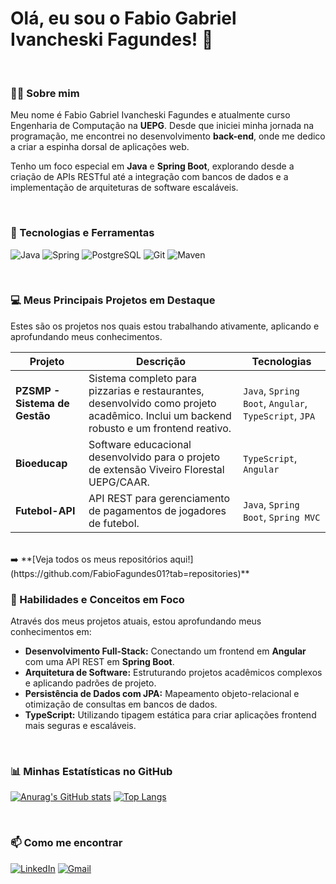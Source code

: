 # Olá, eu sou o Fabio Gabriel Ivancheski Fagundes! 👋

<br>

### 👨‍💻 Sobre mim

Meu nome é Fabio Gabriel Ivancheski Fagundes e atualmente curso Engenharia de Computação na **UEPG**. Desde que iniciei minha jornada na programação, me encontrei no desenvolvimento **back-end**, onde me dedico a criar a espinha dorsal de aplicações web.

Tenho um foco especial em **Java** e **Spring Boot**, explorando desde a criação de APIs RESTful até a integração com bancos de dados e a implementação de arquiteturas de software escaláveis.

<br>

### 🚀 Tecnologias e Ferramentas

![Java](https://img.shields.io/badge/Java-ED8B00?style=for-the-badge&logo=openjdk&logoColor=white)
![Spring](https://img.shields.io/badge/Spring-6DB33F?style=for-the-badge&logo=spring&logoColor=white)
![PostgreSQL](https://img.shields.io/badge/PostgreSQL-316192?style=for-the-badge&logo=postgresql&logoColor=white)
![Git](https://img.shields.io/badge/GIT-E44C30?style=for-the-badge&logo=git&logoColor=white)
![Maven](https://img.shields.io/badge/Maven-C71A36?style=for-the-badge&logo=apachemaven&logoColor=white)

<br>

### 💻 Meus Principais Projetos em Destaque

Estes são os projetos nos quais estou trabalhando ativamente, aplicando e aprofundando meus conhecimentos.

| Projeto | Descrição | Tecnologias |
|---|---|---|
| **PZSMP - Sistema de Gestão** | Sistema completo para pizzarias e restaurantes, desenvolvido como projeto acadêmico. Inclui um backend robusto e um frontend reativo. | `Java`, `Spring Boot`, `Angular`, `TypeScript`, `JPA` |
| **Bioeducap** | Software educacional desenvolvido para o projeto de extensão Viveiro Florestal UEPG/CAAR. | `TypeScript`, `Angular` |
| **Futebol-API** | API REST para gerenciamento de pagamentos de jogadores de futebol. | `Java`, `Spring Boot`, `Spring MVC` |

<br>
➡️ **[Veja todos os meus repositórios aqui!](https://github.com/FabioFagundes01?tab=repositories)**

### 🌱 Habilidades e Conceitos em Foco

Através dos meus projetos atuais, estou aprofundando meus conhecimentos em:

* **Desenvolvimento Full-Stack:** Conectando um frontend em **Angular** com uma API REST em **Spring Boot**.
* **Arquitetura de Software:** Estruturando projetos acadêmicos complexos e aplicando padrões de projeto.
* **Persistência de Dados com JPA:** Mapeamento objeto-relacional e otimização de consultas em bancos de dados.
* **TypeScript:** Utilizando tipagem estática para criar aplicações frontend mais seguras e escaláveis.

<br>

### 📊 Minhas Estatísticas no GitHub

[![Anurag's GitHub stats](https://github-readme-stats.vercel.app/api?username=FabioFagundes01&show_icons=true&theme=dark&hide_border=true&locale=pt-br)](https://github.com/anuraghazra/github-readme-stats)
[![Top Langs](https://github-readme-stats.vercel.app/api/top-langs/?username=FabioFagundes01&layout=compact&theme=dark&hide_border=true&locale=pt-br)](https://github.com/anuraghazra/github-readme-stats)

<br>

### 📫 Como me encontrar

[![LinkedIn](https://img.shields.io/badge/LinkedIn-0077B5?style=for-the-badge&logo=linkedin&logoColor=white)](https://www.linkedin.com/in/fabio-gabriel-ivancheski-fagundes-b635782a9/)
[![Gmail](https://img.shields.io/badge/Gmail-D14836?style=for-the-badge&logo=gmail&logoColor=white)](mailto:fabiogifagundes@gmail.com)

<!--
**FabioFagundes01/FabioFagundes01** is a ✨ _special_ ✨ repository because its `README.md` (this file) appears on your GitHub profile.

Here are some ideas to get you started:

- 🔭 I’m currently working on ...
- 🌱 I’m currently learning ...
- 👯 I’m looking to collaborate on ...
- 🤔 I’m looking for help with ...
- 💬 Ask me about ...
- 📫 How to reach me: ...
- 😄 Pronouns: ...
- ⚡ Fun fact: ...
-->
